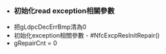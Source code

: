 - ### 初始化read exception相關參數
- 把gLdpcDecErrBmp清為0
- 初始化exception相關參數 - #NfcExcpResInitRepair()
- gRepairCnt = 0